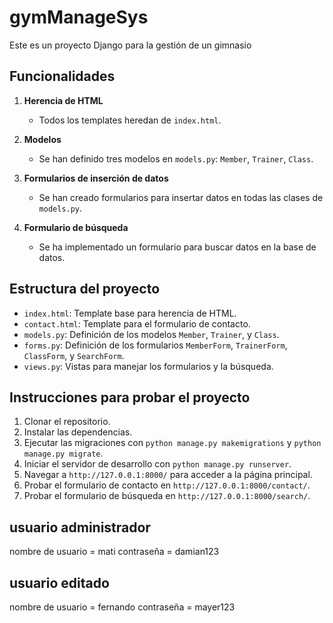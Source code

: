 # gymManageSys

Este es un proyecto Django para la gestión de un gimnasio

## Funcionalidades

1. **Herencia de HTML**
   - Todos los templates heredan de `index.html`.

2. **Modelos**
   - Se han definido tres modelos en `models.py`: `Member`, `Trainer`, `Class`.

3. **Formularios de inserción de datos**
   - Se han creado formularios para insertar datos en todas las clases de `models.py`.

4. **Formulario de búsqueda**
   - Se ha implementado un formulario para buscar datos en la base de datos.

## Estructura del proyecto

- `index.html`: Template base para herencia de HTML.
- `contact.html`: Template para el formulario de contacto.
- `models.py`: Definición de los modelos `Member`, `Trainer`, y `Class`.
- `forms.py`: Definición de los formularios `MemberForm`, `TrainerForm`, `ClassForm`, y `SearchForm`.
- `views.py`: Vistas para manejar los formularios y la búsqueda.

## Instrucciones para probar el proyecto

1. Clonar el repositorio.
2. Instalar las dependencias.
3. Ejecutar las migraciones con `python manage.py makemigrations` y `python manage.py migrate`.
4. Iniciar el servidor de desarrollo con `python manage.py runserver`.
5. Navegar a `http://127.0.0.1:8000/` para acceder a la página principal.
6. Probar el formulario de contacto en `http://127.0.0.1:8000/contact/`.
7. Probar el formulario de búsqueda en `http://127.0.0.1:8000/search/`.

## usuario administrador

nombre de usuario = mati
contraseña = damian123

## usuario editado

nombre de usuario = fernando
contraseña = mayer123


